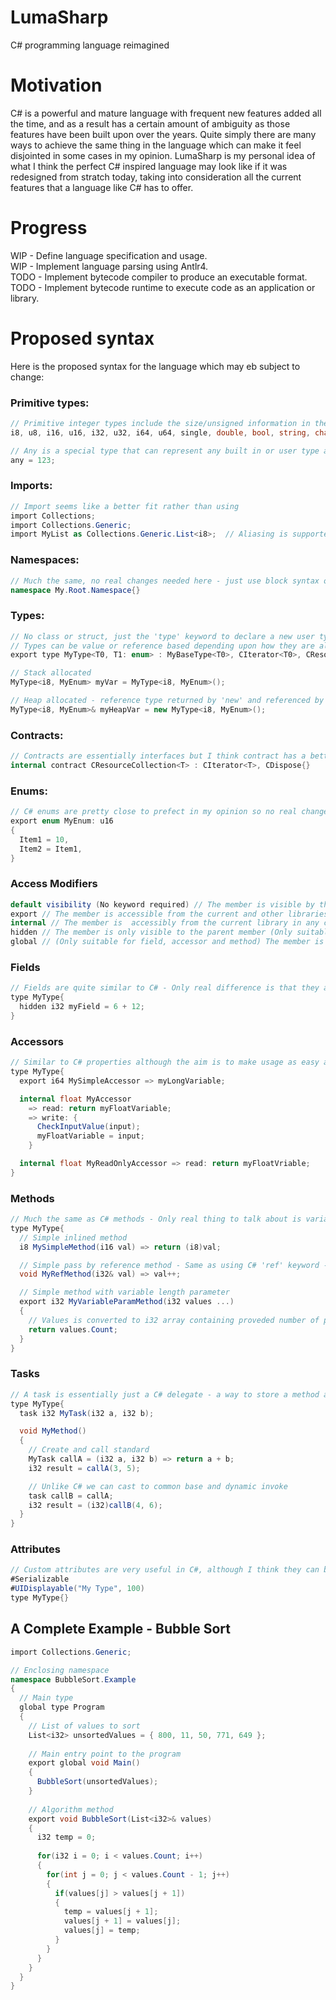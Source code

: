 # LumaSharp
C# programming language reimagined

# Motivation
C# is a powerful and mature language with frequent new features added all the time, and as a result has a certain amount of ambiguity as those features have been built upon over the years. Quite simply there are many ways to achieve the same thing in the language which can make it feel disjointed in some cases in my opinion. LumaSharp is my personal idea of what I think the perfect C# inspired language may look like if it was redesigned from stratch today, taking into consideration all the current features that a language like C# has to offer.

# Progress
WIP - Define language specification and usage.  
WIP - Implement language parsing using Antlr4.  
TODO - Implement bytecode compiler to produce an executable format.  
TODO - Implement bytecode runtime to execute code as an application or library.  

# Proposed syntax
Here is the proposed syntax for the language which may eb subject to change:

### Primitive types:
```cs
// Primitive integer types include the size/unsigned information in the name to easily understand how it is represented in memory
i8, u8, i16, u16, i32, u32, i64, u64, single, double, bool, string, char

// Any is a special type that can represent any built in or user type as a common base - Similar to C# object keyword - Leads to allocation on the heap same as c#
any = 123;
```

### Imports:
```cs
// Import seems like a better fit rather than using
import Collections;
import Collections.Generic;
import MyList as Collections.Generic.List<i8>;  // Aliasing is supported
```

### Namespaces:
```cs
// Much the same, no real changes needed here - just use block syntax only where C# supports `namespace Example;` type syntax which is not needed in my opinion
namespace My.Root.Namespace{}
```
### Types:
```cs
// No class or struct, just the 'type' keyword to declare a new user type with support for generics, inheritance, and multiple contract implementation.
// Types can be value or reference based depending upon how they are allocated
export type MyType<T0, T1: enum> : MyBaseType<T0>, CIterator<T0>, CResource{}

// Stack allocated
MyType<i8, MyEnum> myVar = MyType<i8, MyEnum>();

// Heap allocated - reference type returned by 'new' and referenced by '&'
MyType<i8, MyEnum>& myHeapVar = new MyType<i8, MyEnum>();
```

### Contracts:
```cs
// Contracts are essentially interfaces but I think contract has a better meaning in such a case
internal contract CResourceCollection<T> : CIterator<T>, CDispose{}
```

### Enums:
```cs
// C# enums are pretty close to prefect in my opinion so no real changes here
export enum MyEnum: u16
{
  Item1 = 10,
  Item2 = Item1,
}
```

### Access Modifiers
```cs
default visibility (No keyword required) // The member is visible by the current and all derived members - Same as C# protected
export // The member is accessible from the current and other libraries: IE. the type visiblity is exported. Same as C# public
internal // The member is  accessibly from the current library in any context, but not from external libraries - Same as C# internal
hidden // The member is only visible to the parent member (Only suitable for nested members) - Same as C# private
global // (Only suitable for field, accessor and method) The member is globally accessible via the type qualifier - Same as C# static
```

### Fields
```cs
// Fields are quite similar to C# - Only real difference is that they are automatically accessible to all derived types unless the 'hidden' access modifier is used
type MyType{
  hidden i32 myField = 6 + 12;
}
```

### Accessors
```cs
// Similar to C# properties although the aim is to make usage as easy as possible with only 2 possible usages - C# has too many variations for my liking
type MyType{
  export i64 MySimpleAccessor => myLongVariable;

  internal float MyAccessor
    => read: return myFloatVariable;
    => write: {
      CheckInputValue(input);
      myFloatVariable = input;
    }

  internal float MyReadOnlyAccessor => read: return myFloatVriable;
}
```

### Methods
```cs
// Much the same as C# methods - Only real thing to talk about is variable size parameters lists
type MyType{
  // Simple inlined method
  i8 MySimpleMethod(i16 val) => return (i8)val;

  // Simple pass by reference method - Same as using C# 'ref' keyword - but should also be used instead of 'in' and 'out'
  void MyRefMethod(i32& val) => val++;

  // Simple method with variable length parameter
  export i32 MyVariableParamMethod(i32 values ...)
  {
    // Values is converted to i32 array containing proveded number of parameters
    return values.Count;
  }
}
```

### Tasks
```cs
// A task is essentially just a C# delegate - a way to store a method as a variable to be invoked at a later time
type MyType{
  task i32 MyTask(i32 a, i32 b);

  void MyMethod()
  {
    // Create and call standard
    MyTask callA = (i32 a, i32 b) => return a + b;
    i32 result = callA(3, 5);

    // Unlike C# we can cast to common base and dynamic invoke
    task callB = callA;
    i32 result = (i32)callB(4, 6);
  }
}
```

### Attributes
```cs
// Custom attributes are very useful in C#, although I think they can be improved slightly using a hash tag type syntax
#Serializable
#UIDisplayable("My Type", 100)
type MyType{}
```

## A Complete Example - Bubble Sort
```cs
import Collections.Generic;

// Enclosing namespace
namespace BubbleSort.Example
{
  // Main type
  global type Program
  {
    // List of values to sort
    List<i32> unsortedValues = { 800, 11, 50, 771, 649 };
  
    // Main entry point to the program
    export global void Main()
    {
      BubbleSort(unsortedValues);
    }
  
    // Algorithm method
    export void BubbleSort(List<i32>& values)
    {
      i32 temp = 0;
  
      for(i32 i = 0; i < values.Count; i++)
      {
        for(int j = 0; j < values.Count - 1; j++)
        {
          if(values[j] > values[j + 1])
          {
            temp = values[j + 1];
            values[j + 1] = values[j];
            values[j] = temp;
          }
        }
      }
    }
  }
}
```
